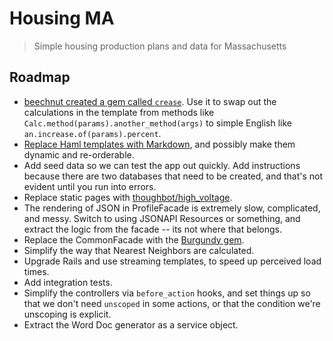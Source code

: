 # Housing MA

> Simple housing production plans and data for Massachusetts


## Roadmap

- [beechnut created a gem called `crease`][crease]. Use it to swap out the calculations in the template from methods like `Calc.method(params).another_method(args)` to simple English like `an.increase.of(params).percent`.
- [Replace Haml templates with Markdown](hamdown), and possibly make them dynamic and re-orderable.
- Add seed data so we can test the app out quickly. Add instructions because there are two databases that need to be created, and that's not evident until you run into errors.
- Replace static pages with [thoughbot/high_voltage][zap].
- The rendering of JSON in ProfileFacade is extremely slow, complicated, and messy. Switch to using JSONAPI Resources or something, and extract the logic from the facade -- its not where that belongs.
- Replace the CommonFacade with the [Burgundy gem][burg].
- Simplify the way that Nearest Neighbors are calculated.
- Upgrade Rails and use streaming templates, to speed up perceived load times.
- Add integration tests.
- Simplify the controllers via `before_action` hooks, and set things up so that we don't need `unscoped` in some actions, or that the condition we're unscoping is explicit.
- Extract the Word Doc generator as a service object.

[hamdown]: http://chriseppstein.github.io/blog/2010/02/08/haml-sucks-for-content/
[crease]: https://github.com/beechnut/crease
[burg]: https://github.com/fnando/burgundy
[zap]: https://github.com/thoughtbot/high_voltage
